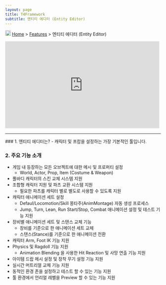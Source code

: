 ```yaml
---
layout: page
title: T4Framework
subtitle: 엔티티 에디터 (Entity Editor)
---
```

<img src="https://t4framework.com/img/Folders2.png" width="18px" height="18px"> [Home](https://t4framework.com/index) > [Features](https://t4framework.com/T4Framework_Features) > 엔티티 에디터 (Entity Editor)
<style> .embed-container { position: relative; padding-bottom: 56.25%; height: 0; overflow: hidden; max-width: 100%; } .embed-container iframe, .embed-container object, .embed-container embed { position: absolute; top: 0%; left: 0%; width: 99%; height: 99%; } </style>
<div class='embed-container'><iframe src='https://www.youtube.com/embed/EKyMbS8H5q4' frameborder='0' allowfullscreen></iframe></div>
<hr />
### 1. 엔티티 에디터는?
- 캐릭터 및 프랍을 설정하는 가장 기본적인 툴입니다.

### 2. 주요 기능 소개
- 게임 내 등장하는 모든 오브젝트에 대한 메시 및 프로퍼티 설정
  - World, Actor, Prop, Item (Costume & Weapon)
- 풀바디 캐릭터의 스킨 교체 시스템 지원
- 조합형 캐릭터 지원 및 파츠 교환 시스템 지원
  - 필요한 파츠를 캐릭터 별로 별도로 사용할 수 있도록 지원
- 캐릭터 애니메이션 세트 설정
  - Defaul/Locomotion/Skill 몽타주(AnimMontage) 자동 생성 프로세스
  - Jump, Turn, Lean, Run Start/Stop, Combat 애니메이션 설정 및 테스트 기능 지원
- 장비별 애니메이션 세트 및 스탠스 교체 기능
  - 장비를 기준으로 한 애니메이션 세트 교체
  - 스탠스(Stance)를 기준으로 한 애니메이션 전환
- 캐릭터 Arm, Foot IK 기능 지원
- Physics 및 Ragdoll 기능 지원
  - Animation Blending 을 사용한 Hit Reaction 및 사망 연출 기능 지원
- 아이템 드랍 메시 설정 및 장착 무기 설정 기능 지원
- 실시간 머트리얼 교체 기능 지원
- 동적인 환경 존을 설정하고 테스트 할 수 있는 기능 지원
- 툴 환경에서 언리얼 레벨을 Preview 할 수 있는 기능 지원
<br>